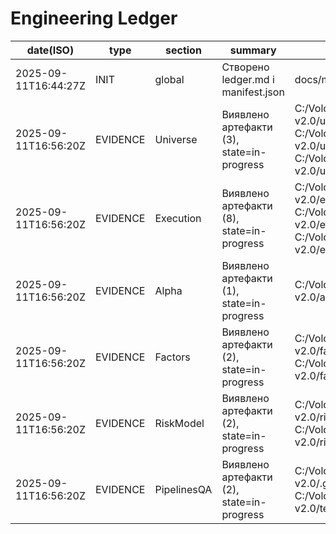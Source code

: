 # Engineering Ledger

| date(ISO) | type | section | summary | evidence | commit |
|---|---|---|---|---|---|
| 2025-09-11T16:44:27Z | INIT | global | Створено ledger.md і manifest.json | docs/manifest.json#global  | 83ff7cf |
| 2025-09-11T16:56:20Z | EVIDENCE | Universe | Виявлено артефакти (3), state=in-progress | C:/Volodymyr/ls_universe/ls_universe v2.0/universe/2025-08-22.parquet, C:/Volodymyr/ls_universe/ls_universe v2.0/universe/2025-08-29.parquet, C:/Volodymyr/ls_universe/ls_universe v2.0/universe/2025-09-01.csv  | 83ff7cf |
| 2025-09-11T16:56:20Z | EVIDENCE | Execution | Виявлено артефакти (8), state=in-progress | C:/Volodymyr/ls_universe/ls_universe v2.0/execution/2025-09-01.csv, C:/Volodymyr/ls_universe/ls_universe v2.0/execution/2025-09-02.csv, C:/Volodymyr/ls_universe/ls_universe v2.0/execution/2025-09-03.csv  | 83ff7cf |
| 2025-09-11T16:56:20Z | EVIDENCE | Alpha | Виявлено артефакти (1), state=in-progress | C:/Volodymyr/ls_universe/ls_universe v2.0/alpha/2025-09-01.csv  | 83ff7cf |
| 2025-09-11T16:56:20Z | EVIDENCE | Factors | Виявлено артефакти (2), state=in-progress | C:/Volodymyr/ls_universe/ls_universe v2.0/factors/2025-08-29.parquet, C:/Volodymyr/ls_universe/ls_universe v2.0/factors/2025-09-01.csv  | 83ff7cf |
| 2025-09-11T16:56:20Z | EVIDENCE | RiskModel | Виявлено артефакти (2), state=in-progress | C:/Volodymyr/ls_universe/ls_universe v2.0/risk_model/beta.parquet, C:/Volodymyr/ls_universe/ls_universe v2.0/risk_model/scales.json  | 83ff7cf |
| 2025-09-11T16:56:20Z | EVIDENCE | PipelinesQA | Виявлено артефакти (2), state=in-progress | C:/Volodymyr/ls_universe/ls_universe v2.0/.github/workflows/ci.yml, C:/Volodymyr/ls_universe/ls_universe v2.0/tests/smoke/test_risk_caps.py  | 83ff7cf |
